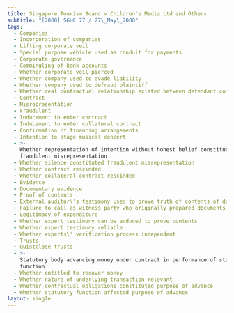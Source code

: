 ```yaml
---
title: Singapore Tourism Board v Children's Media Ltd and Others
subtitle: "[2008] SGHC 77 / 27\_May\_2008"
tags:
  - Companies
  - Incorporation of companies
  - Lifting corporate veil
  - Special purpose vehicle used as conduit for payments
  - Corporate governance
  - Commingling of bank accounts
  - Whether corporate veil pierced
  - Whether company used to evade liability
  - Whether company used to defraud plaintiff
  - Whether real contractual relationship existed between defendant companies
  - Contract
  - Misrepresentation
  - Fraudulent
  - Inducement to enter contract
  - Inducement to enter collateral contract
  - Confirmation of financing arrangements
  - Intention to stage musical concert
  - >-
    Whether representation of intention without honest belief constituted
    fraudulent misrepresentation
  - Whether silence constituted fraudulent misrepresentation
  - Whether contract rescinded
  - Whether collateral contract rescinded
  - Evidence
  - Documentary evidence
  - Proof of contents
  - External auditor\'s testimony used to prove truth of contents of document
  - Failure to call as witness party who originally prepared documents
  - Legitimacy of expenditure
  - Whether expert testimony can be adduced to prove contents
  - Whether expert testimony reliable
  - Whether experts\' verification process independent
  - Trusts
  - Quistclose trusts
  - >-
    Statutory body advancing money under contract in performance of statutory
    function
  - Whether entitled to recover money
  - Whether nature of underlying transaction relevant
  - Whether contractual obligations constituted purpose of advance
  - Whether statutory function affected purpose of advance
layout: single
---
```


